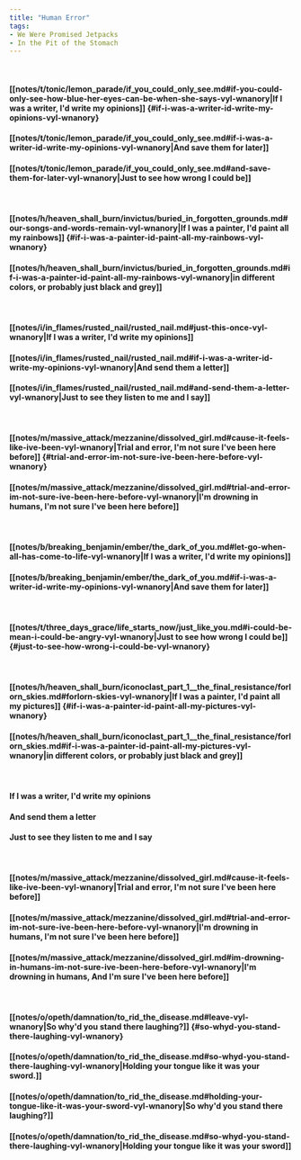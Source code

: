 ```yaml
---
title: "Human Error"
tags:
- We Were Promised Jetpacks
- In the Pit of the Stomach
---
```

&nbsp;
#### [[notes/t/tonic/lemon_parade/if_you_could_only_see.md#if-you-could-only-see-how-blue-her-eyes-can-be-when-she-says-vyl-wnanory|If I was a writer, I'd write my opinions]] {#if-i-was-a-writer-id-write-my-opinions-vyl-wnanory}
#### [[notes/t/tonic/lemon_parade/if_you_could_only_see.md#if-i-was-a-writer-id-write-my-opinions-vyl-wnanory|And save them for later]]
#### [[notes/t/tonic/lemon_parade/if_you_could_only_see.md#and-save-them-for-later-vyl-wnanory|Just to see how wrong I could be]]
&nbsp;
#### [[notes/h/heaven_shall_burn/invictus/buried_in_forgotten_grounds.md#our-songs-and-words-remain-vyl-wnanory|If I was a painter, I'd paint all my rainbows]] {#if-i-was-a-painter-id-paint-all-my-rainbows-vyl-wnanory}
#### [[notes/h/heaven_shall_burn/invictus/buried_in_forgotten_grounds.md#if-i-was-a-painter-id-paint-all-my-rainbows-vyl-wnanory|in different colors, or probably just black and grey]]
&nbsp;
#### [[notes/i/in_flames/rusted_nail/rusted_nail.md#just-this-once-vyl-wnanory|If I was a writer, I'd write my opinions]]
#### [[notes/i/in_flames/rusted_nail/rusted_nail.md#if-i-was-a-writer-id-write-my-opinions-vyl-wnanory|And send them a letter]]
#### [[notes/i/in_flames/rusted_nail/rusted_nail.md#and-send-them-a-letter-vyl-wnanory|Just to see they listen to me and I say]]
&nbsp;
#### [[notes/m/massive_attack/mezzanine/dissolved_girl.md#cause-it-feels-like-ive-been-vyl-wnanory|Trial and error, I'm not sure I've been here before]] {#trial-and-error-im-not-sure-ive-been-here-before-vyl-wnanory}
#### [[notes/m/massive_attack/mezzanine/dissolved_girl.md#trial-and-error-im-not-sure-ive-been-here-before-vyl-wnanory|I'm drowning in humans, I'm not sure I've been here before]]
&nbsp;
#### [[notes/b/breaking_benjamin/ember/the_dark_of_you.md#let-go-when-all-has-come-to-life-vyl-wnanory|If I was a writer, I'd write my opinions]]
#### [[notes/b/breaking_benjamin/ember/the_dark_of_you.md#if-i-was-a-writer-id-write-my-opinions-vyl-wnanory|And save them for later]]
&nbsp;
#### [[notes/t/three_days_grace/life_starts_now/just_like_you.md#i-could-be-mean-i-could-be-angry-vyl-wnanory|Just to see how wrong I could be]] {#just-to-see-how-wrong-i-could-be-vyl-wnanory}
&nbsp;
#### [[notes/h/heaven_shall_burn/iconoclast_part_1__the_final_resistance/forlorn_skies.md#forlorn-skies-vyl-wnanory|If I was a painter, I'd paint all my pictures]] {#if-i-was-a-painter-id-paint-all-my-pictures-vyl-wnanory}
#### [[notes/h/heaven_shall_burn/iconoclast_part_1__the_final_resistance/forlorn_skies.md#if-i-was-a-painter-id-paint-all-my-pictures-vyl-wnanory|in different colors, or probably just black and grey]]
&nbsp;
#### If I was a writer, I'd write my opinions
#### And send them a letter
#### Just to see they listen to me and I say
&nbsp;
#### [[notes/m/massive_attack/mezzanine/dissolved_girl.md#cause-it-feels-like-ive-been-vyl-wnanory|Trial and error, I'm not sure I've been here before]]
#### [[notes/m/massive_attack/mezzanine/dissolved_girl.md#trial-and-error-im-not-sure-ive-been-here-before-vyl-wnanory|I'm drowning in humans, I'm not sure I've been here before]]
#### [[notes/m/massive_attack/mezzanine/dissolved_girl.md#im-drowning-in-humans-im-not-sure-ive-been-here-before-vyl-wnanory|I'm drowning in humans, And I'm sure I've been here before]]
&nbsp;
#### [[notes/o/opeth/damnation/to_rid_the_disease.md#leave-vyl-wnanory|So why'd you stand there laughing?]] {#so-whyd-you-stand-there-laughing-vyl-wnanory}
#### [[notes/o/opeth/damnation/to_rid_the_disease.md#so-whyd-you-stand-there-laughing-vyl-wnanory|Holding your tongue like it was your sword.]]
#### [[notes/o/opeth/damnation/to_rid_the_disease.md#holding-your-tongue-like-it-was-your-sword-vyl-wnanory|So why'd you stand there laughing?]]
#### [[notes/o/opeth/damnation/to_rid_the_disease.md#so-whyd-you-stand-there-laughing-vyl-wnanory|Holding your tongue like it was your sword]]
